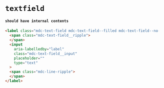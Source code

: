 # `textfield`

#### `should have internal contents`

```html
<label class="mdc-text-field mdc-text-field--filled mdc-text-field--no-label">
  <span class="mdc-text-field__ripple">
  </span>
  <input
    aria-labelledby="label"
    class="mdc-text-field__input"
    placeholder=""
    type="text"
  >
  <span class="mdc-line-ripple">
  </span>
</label>

```

